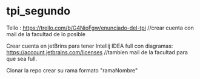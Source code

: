 # tpi_segundo

Tello : 
https://trello.com/b/G4NioFgw/enunciado-del-tpi
//crear cuenta con mail de la facultad de lo posible

Crear cuenta en jetBrins para tener Intellij IDEA full con diagramas:
https://account.jetbrains.com/licenses
//tambien mail de la facultad para que sea full.

Clonar la repo
crear su rama formato "ramaNombre"
